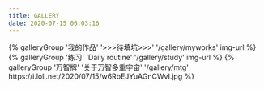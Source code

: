 ```yaml
---
title: GALLERY
date: 2020-07-15 06:03:16
---
```


<div class="gallery-group-main">
{% galleryGroup '我的作品' '>>>待填坑>>>' '/gallery/myworks' img-url %}
{% galleryGroup '练习' 'Daily routine' '/gallery/study' img-url %}
{% galleryGroup '万智牌' '关于万智多重宇宙' '/gallery/mtg' https://i.loli.net/2020/07/15/w6RbEJYuAGnCWvI.jpg %}	
</div>